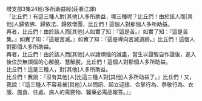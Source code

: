 增支部3集24經/多所助益經(莊春江譯)  
「比丘們！有這三種人對[其他]人多所助益，哪三種呢？比丘們！由於該人而[其他]人歸依佛、歸依法、歸依僧團，比丘們！這個人對那個人多所助益。  
再者，比丘們！由於該人而[其他]人如實了知：『這是苦。』如實了知：『這是苦集。』如實了知：『這是苦滅。』如實了知：『這是導向苦滅道跡。』比丘們！這個人對那個人多所助益。  
再者，比丘們！由於該人而[其他]人以諸煩惱的滅盡，當生以證智自作證後，進入後住於無煩惱的心解脫、慧解脫，比丘們！這個人對那個人多所助益。  
比丘們！這是三種人，對[其他]人多所助益。  
比丘們！我說：『沒有其他[人]比這三種人對[其他]人多所助益了。』比丘們！又，我說：『這三種人不容易被[其他]人以問訊、起立迎接、合掌行為、恭敬行為、衣服、施食、住處、病人的需要物、醫藥必需品報答。』」  
  
  
